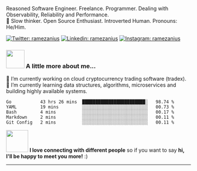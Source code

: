 <!--[![1500x500](https://repository-images.githubusercontent.com/277600566/a0e18700-cdb9-11ea-95dd-ac317c072820 "Mars sunset")](https://github.com/kakkoyun)-->

Reasoned Software Engineer. Freelance. Programmer. Dealing with Observability, Reliability and Performance.<br>
🤔 Slow thinker. Open Source Enthusiast. Introverted Human. Pronouns: He/Him.

[![Twitter: ramezanius](https://img.shields.io/badge/-Twitter-1DA1F2?style=flat&logo=Twitter&logoColor=white&link=https://www.twitter.com/ramezanius/)](https://twitter.com/ramezanius)
[![Linkedin: ramezanius](https://img.shields.io/badge/-Linkedin-2867B2?style=flat&logo=Linkedin&logoColor=white&link=https://www.linkedin.com/in/ramezanius/)](https://www.linkedin.com/in/ramezanius/)
[![Instagram: ramezanius](https://img.shields.io/badge/-Instagram-E1306C?style=flat&logo=Instagram&logoColor=white&link=https://www.instagram.com/ramezanius/)](https://www.instagram.com/ramezanius/)

### <img src="https://media.giphy.com/media/VgCDAzcKvsR6OM0uWg/giphy.gif" width="50"> A little more about me...  
🔭 I’m currently working on cloud cryptocurrency trading software (tradex).
🌱 I’m currently learning data structures, algorithms, microservices and building highly available systems.

<!--START_SECTION:waka-->
```text
Go           43 hrs 26 mins  ████████████████████████░   98.74 % 
YAML         19 mins         ░░░░░░░░░░░░░░░░░░░░░░░░░   00.73 % 
Bash         4 mins          ░░░░░░░░░░░░░░░░░░░░░░░░░   00.17 % 
Markdown     2 mins          ░░░░░░░░░░░░░░░░░░░░░░░░░   00.11 % 
Git Config   2 mins          ░░░░░░░░░░░░░░░░░░░░░░░░░   00.11 %
```
<!--END_SECTION:waka-->

<img src="https://media.giphy.com/media/LnQjpWaON8nhr21vNW/giphy.gif" width="60"> <b>I love connecting with different people</b> so if you want to say <b>hi, I'll be happy to meet you more!</b> :)

---
